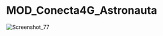 # MOD_Conecta4G_Astronauta
![Screenshot_77](https://user-images.githubusercontent.com/105602625/222445222-6ac000ca-0121-4e1e-aa54-a5ce0216e9fd.jpg)
